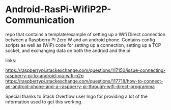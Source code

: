 # Android-RasPi-WifiP2P-Communication
repo that contains a template/example of setting up a Wifi Direct connection between a Raspberry Pi Zero W and an android phone. Contains config scripts as well as (WIP) code for setting up a connection, setting up a TCP socket, and exchanging data on both the android and the pi

links: 

https://raspberrypi.stackexchange.com/questions/117150/issue-connecting-raspberry-pi-to-android-via-wifi-p2p
https://raspberrypi.stackexchange.com/questions/117718/how-to-connect-an-android-phone-and-a-raspberry-pi-through-wifi-direct-programma


Special thanks to Stack Overflow user Ingo for providing a lot of the information used to get this working
